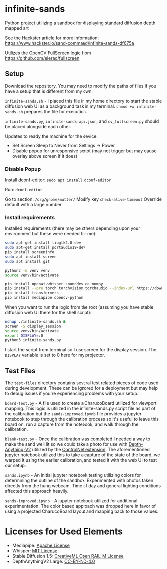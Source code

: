 # infinite-sands
Python project utilizing a sandbox for displaying standard diffusion depth mapped art

See the Hackster article for more information: https://www.hackster.io/sand-command/infinite-sands-df675a

Utilizes the OpenCV FullScreen logic from https://github.com/elerac/fullscreen

## Setup

Download the repository. You may need to modify the paths of files if you have a setup that is different from my own. 

`infinite-sands.sh` - I placed this file in my home directory to start the stable diffusion web UI as a background task in my terminal. `chmod +x infinite-sands.sh` prepares the file for execution.

`infinite-sands.py`, `infinite-sands-api.json`, and `cv_fullscreen.py` should be placed alongside each other.

Updates to ready the machine for the device:
- Set Screen Sleep to Never from Settings -> Power
- Disable popup for unresponsive script (may not trigger but may cause overlay above screen if it does)

### Disable Popup
Install dconf-editor:
`sudo apt install dconf-editor`

Run: `dconf-editor`

Go to section: `/org/gnome/mutter/`
Modify key `check-alive-timeout`
Override default with a large number

### Install requirements
Installed requirements (there may be others depending upon your environment but these were needed for me):
```sh
sudo apt-get install libgtk2.0-dev
sudo apt-get install portaudio19-dev
pip install screeninfo
sudo apt install screen
sudo apt install git

python3 -m venv venv
source venv/bin/activate

pip install openai-whisper sounddevice numpy
pip install --pre torch torchvision torchaudio --index-url https://download.pytorch.org/whl/nightly/rocm6.2/
pip install transformers
pip install mediapipe opencv-python 
```

When you want to run the logic from the root (assuming you have stable diffusion web UI there for the shell script):
```sh
nohup ./infinite-sands.sh &
screen -S display_session
source venv/bin/activate
export DISPLAY=:0
python3 infinite-sands.py
```

I start the script from terminal so I use screen for the display session. The `DISPLAY` variable is set to 0 here for my projector.

## Test Files

The `test-files` directory contains several test related pieces of code used during development. These can be ignored for a deployment but may help to debug issues if you're experiencing problems with your setup.

`board-test.py` - A file used to create a CharucoBoard utilized for viewport mapping. This logic is utilized in the infinite-sands.py script file as part of the calibration but the `sands-improved.ipynb` file provides a jupyter notebook to step through the calibration process so it's useful to leave this board on, run a capture from the notebook, and walk through the calibration.

`blank-test.py` - Once the calibration was completed I needed a way to make the sand well lit so we could take a photo for use with [Depth-Anything-V2](https://github.com/DepthAnything/Depth-Anything-V2) utilized by the [ControlNet extension](https://github.com/Mikubill/sd-webui-controlnet). The aforementioned jupyter notebook utilized this to take a capture of the state of the board, we warped it using the earlier calibration, and tested it with the web UI to test our setup.

`sands.ipynb` - An initial jupyter notebook testing utilizing colors for determining the outline of the sandbox. Experimented with photos taken directly from the hung webcam. Time of day and general lighting conditions affected this approach heavily.

`sands-improved.ipynb` - A jupyter notebook utilized for additional experimentation. The color based approach was dropped here in favor of using a projected CharucoBoard layout and mapping back to those values.

# Licenses for Used Elements

- Mediapipe: [Apache License](https://github.com/google-ai-edge/mediapipe/blob/master/LICENSE)
- Whisper: [MIT License](https://github.com/openai/whisper/blob/main/LICENSE)
- Stable Diffusion 1.5:  [CreativeML Open RAIL-M License](https://github.com/CompVis/stable-diffusion/blob/main/LICENSE)
- DepthAnythingV2 Large: [CC-BY-NC-4.0](https://github.com/DepthAnything/Depth-Anything-V2/blob/main/README.md)